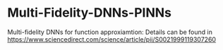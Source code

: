 # Multi-Fidelity-DNNs-PINNs
Multi-fidelity DNNs for function approxiamtion: Details can be found in https://www.sciencedirect.com/science/article/pii/S0021999119307260
